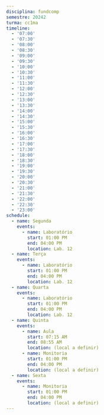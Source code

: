 ```yaml
---
disciplina: fundcomp
semestre: 20242
turma: cc1ma
timeline:
  - '07:00'
  - '07:30'
  - '08:00'
  - '08:30'
  - '09:00'
  - '09:30'
  - '10:00'
  - '10:30'
  - '11:00'
  - '11:30'
  - '12:00'
  - '12:30'
  - '13:00'
  - '13:30'
  - '14:00'
  - '14:30'
  - '15:00'
  - '15:30'
  - '16:00'
  - '16:30'
  - '17:00'
  - '17:30'
  - '18:00'
  - '18:30'
  - '19:00'
  - '19:30'
  - '20:00'
  - '20:30'
  - '21:00'
  - '21:30'
  - '22:00'
  - '22:30'
  - '23:00'
schedule:
  - name: Segunda
    events:
      - name: Laboratório
        start: 01:00 PM
        end: 04:00 PM
        location: Lab. 12
  - name: Terça
    events:
      - name: Laboratório
        start: 01:00 PM
        end: 04:00 PM
        location: Lab. 12
  - name: Quarta
    events:
      - name: Laboratório
        start: 01:00 PM
        end: 04:00 PM
        location: Lab. 12
  - name: Quinta
    events:
      - name: Aula
        start: 07:15 AM
        end: 08:55 AM
        location: (local a definir)
      - name: Monitoria
        start: 01:00 PM
        end: 04:00 PM
        location: (local a definir)
  - name: Sexta
    events:
      - name: Monitoria
        start: 01:00 PM
        end: 04:00 PM
        location: (local a definir)
---
```

